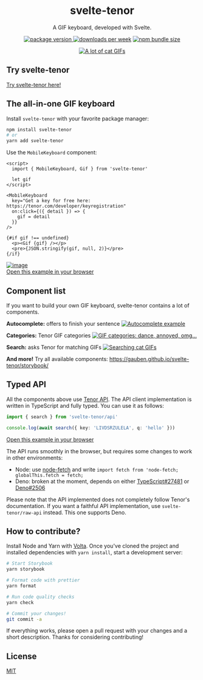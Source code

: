 <div align="center">

# svelte-tenor

A GIF keyboard, developed with Svelte.

[![package version](https://img.shields.io/npm/v/svelte-tenor?style=flat-square&label=version) ![downloads per week](https://img.shields.io/npm/dm/svelte-tenor?style=flat-square)](https://www.npmjs.com/package/svelte-tenor) [![npm bundle size](https://img.shields.io/bundlephobia/min/svelte-tenor?style=flat-square)](https://bundlephobia.com/package/svelte-tenor)

[![A lot of cat GIFs](https://user-images.githubusercontent.com/48261497/140711042-28ce86cb-d0ef-4d15-a6b4-210d9c90b20b.png)](https://gauben.github.io/svelte-tenor/)

</div>

## Try svelte-tenor

[Try svelte-tenor here!](https://gauben.github.io/svelte-tenor/)

## The all-in-one GIF keyboard

Install `svelte-tenor` with your favorite package manager:

```bash
npm install svelte-tenor
# or
yarn add svelte-tenor
```

Use the `MobileKeyboard` component:

```svelte
<script>
  import { MobileKeyboard, Gif } from 'svelte-tenor'

  let gif
</script>

<MobileKeyboard
  key="Get a key for free here: https://tenor.com/developer/keyregistration"
  on:click={({ detail }) => {
    gif = detail
  }}
/>

{#if gif !== undefined}
  <p><Gif {gif} /></p>
  <pre>{JSON.stringify(gif, null, 2)}</pre>
{/if}
```

[![image](https://user-images.githubusercontent.com/48261497/142633427-4388ef75-1eb8-4c7a-a390-2563b8fb28ee.png)<br>Open this example in your browser](https://svelte.dev/repl/1d2b32821c494e2dae9c8921ea2e2e77?version=3.44.2)

## Component list

If you want to build your own GIF keyboard, svelte-tenor contains a lot of components.

**Autocomplete:** offers to finish your sentence
[![Autocomplete example](https://user-images.githubusercontent.com/48261497/142628446-c03486db-929a-497c-ae20-455ec740d37b.png)](https://gauben.github.io/svelte-tenor/storybook/?path=/story/components-autocomplete--autocomplete)

**Categories:** Tenor GIF categories
[![GIF categories: dance, annoyed, omg...](https://user-images.githubusercontent.com/48261497/142627729-c4be0b16-a594-4547-b62e-4e54490cdd79.png)](https://gauben.github.io/svelte-tenor/storybook/?path=/story/components-categories--categories)

**Search:** asks Tenor for matching GIFs
[![Searching cat GIFs](https://user-images.githubusercontent.com/48261497/142628878-c526ea76-af42-4832-a7fe-e4f32f8082ad.png)](https://gauben.github.io/svelte-tenor/storybook/?path=/story/components-search--search)

**And more!** Try all available components: https://gauben.github.io/svelte-tenor/storybook/

## Typed API

All the components above use [Tenor API](https://tenor.com/gifapi/documentation). The API client implementation is written in TypeScript and fully typed. You can use it as follows:

```ts
import { search } from 'svelte-tenor/api'

console.log(await search({ key: 'LIVDSRZULELA', q: 'hello' }))
```

[Open this example in your browser](https://svelte.dev/repl/359c66c0d2ed473a965b5b6bb886cab0?version=3.44.2)

The API runs smoothly in the browser, but requires some changes to work in other environments:

- Node: use [node-fetch](https://www.npmjs.com/package/node-fetch) and write `import fetch from 'node-fetch; globalThis.fetch = fetch;`
- Deno: broken at the moment, depends on either [TypeScript#27481](https://github.com/Microsoft/TypeScript/issues/27481) or [Deno#2506](https://github.com/denoland/deno/issues/2506)

Please note that the API implemented does not completely follow Tenor's documentation. If you want a faithful API implementation, use `svelte-tenor/raw-api` instead. This one supports Deno.

## How to contribute?

Install Node and Yarn with [Volta](https://volta.sh/). Once you've cloned the project and installed dependencies with `yarn install`, start a development server:

```bash
# Start Storybook
yarn storybook

# Format code with prettier
yarn format

# Run code quality checks
yarn check

# Commit your changes!
git commit -a
```

If everything works, please open a pull request with your changes and a short description. Thanks for considering contributing!

## License

[MIT](https://github.com/GauBen/svelte-tenor/blob/main/LICENSE)
